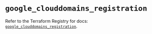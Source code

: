 # `google_clouddomains_registration`

Refer to the Terraform Registry for docs: [`google_clouddomains_registration`](https://registry.terraform.io/providers/hashicorp/google/6.18.0/docs/resources/clouddomains_registration).
